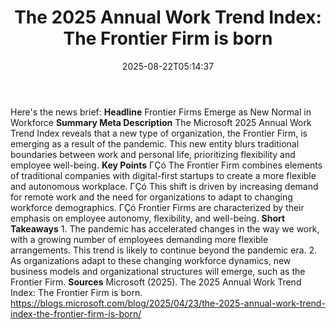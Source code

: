﻿---
title: "The 2025 Annual Work Trend Index: The Frontier Firm is born"
date: "2025-08-22T05:14:37"
category: "Markets"
summary: ""
slug: "the 2025 annual work trend index the frontier firm is born"
source_urls:
  - "https://blogs.microsoft.com/blog/2025/04/23/the-2025-annual-work-trend-index-the-frontier-firm-is-born/"
seo:
  title: "The 2025 Annual Work Trend Index: The Frontier Firm is born | Hash n Hedge"
  description: ""
  keywords: ["news", "markets", "brief"]
---
Here's the news brief:  **Headline** Frontier Firms Emerge as New Normal in Workforce  **Summary Meta Description** The Microsoft 2025 Annual Work Trend Index reveals that a new type of organization, the Frontier Firm, is emerging as a result of the pandemic. This new entity blurs traditional boundaries between work and personal life, prioritizing flexibility and employee well-being.  **Key Points**  ΓÇó The Frontier Firm combines elements of traditional companies with digital-first startups to create a more flexible and autonomous workplace. ΓÇó This shift is driven by increasing demand for remote work and the need for organizations to adapt to changing workforce demographics. ΓÇó Frontier Firms are characterized by their emphasis on employee autonomy, flexibility, and well-being.  **Short Takeaways**  1. The pandemic has accelerated changes in the way we work, with a growing number of employees demanding more flexible arrangements. This trend is likely to continue beyond the pandemic era. 2. As organizations adapt to these changing workforce dynamics, new business models and organizational structures will emerge, such as the Frontier Firm.  **Sources** Microsoft (2025). The 2025 Annual Work Trend Index: The Frontier Firm is born. https://blogs.microsoft.com/blog/2025/04/23/the-2025-annual-work-trend-index-the-frontier-firm-is-born/ 
